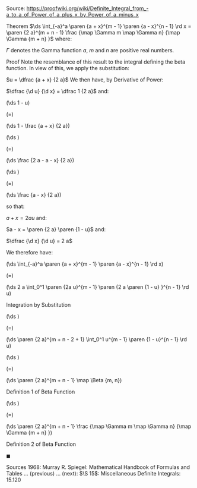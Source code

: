 # 

Source: https://proofwiki.org/wiki/Definite_Integral_from_-a_to_a_of_Power_of_a_plus_x_by_Power_of_a_minus_x

Theorem
$\ds \int_{-a}^a \paren {a + x}^{m - 1} \paren {a - x}^{n - 1} \rd x = \paren {2 a}^{m + n - 1} \frac {\map \Gamma m \map \Gamma n} {\map \Gamma {m + n} }$
where:

$\Gamma$ denotes the Gamma function
$a$, $m$ and $n$ are positive real numbers.


Proof
Note the resemblance of this result to the integral defining the beta function.
In view of this, we apply the substitution: 

$u = \dfrac {a + x} {2 a}$
We then have, by Derivative of Power: 

$\dfrac {\d u} {\d x} = \dfrac 1 {2 a}$
and:














\(\ds 1 - u\)

\(=\)







\(\ds 1 - \frac {a + x} {2 a}\)




















\(\ds \)

\(=\)







\(\ds \frac {2 a - a - x} {2 a}\)




















\(\ds \)

\(=\)







\(\ds \frac {a - x} {2 a}\)









so that: 

$a + x = 2 a u$
and:

$a - x = \paren {2 a} \paren {1 - u}$
and:

$\dfrac {\d x} {\d u} = 2 a$

We therefore have: 














\(\ds \int_{-a}^a \paren {a + x}^{m - 1} \paren {a - x}^{n - 1} \rd x\)

\(=\)







\(\ds 2 a \int_0^1 \paren {2a u}^{m - 1} \paren {2 a \paren {1 - u} }^{n - 1} \rd u\)





Integration by Substitution














\(\ds \)

\(=\)







\(\ds \paren {2 a}^{m + n - 2 + 1} \int_0^1 u^{m - 1} \paren {1 - u}^{n - 1} \rd u\)




















\(\ds \)

\(=\)







\(\ds \paren {2 a}^{m + n - 1} \map \Beta {m, n}\)





Definition 1 of Beta Function














\(\ds \)

\(=\)







\(\ds \paren {2 a}^{m + n - 1} \frac {\map \Gamma m \map \Gamma n} {\map \Gamma {m + n} }\)





Definition 2 of Beta Function



$\blacksquare$


Sources
1968: Murray R. Spiegel: Mathematical Handbook of Formulas and Tables ... (previous) ... (next): $\S 15$: Miscellaneous Definite Integrals: $15.120$




